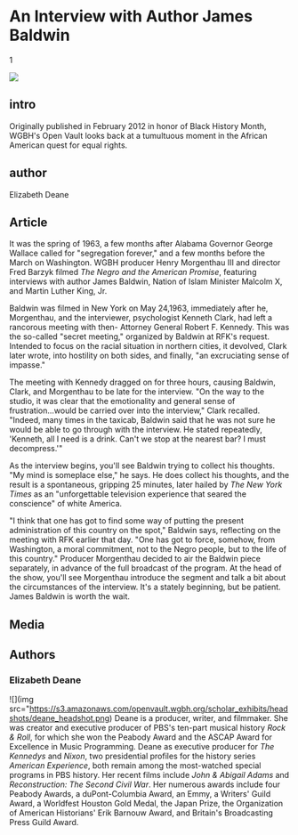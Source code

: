 # An Interview with Author James Baldwin

1

![](https://s3.amazonaws.com/openvault.wgbh.org/scholar_exhibits/james_baldwin/james_baldwin_554x340.png)

## intro

Originally published in February 2012 in honor of Black History Month, WGBH's Open Vault looks back at a tumultuous moment in the African American quest for equal rights.

## author

Elizabeth Deane

## Article

It was the spring of 1963, a few months after Alabama Governor George Wallace called for "segregation forever," and a few months before the March on Washington. WGBH producer Henry Morgenthau III and director Fred Barzyk filmed *The Negro and the American Promise*, featuring interviews with author James Baldwin, Nation of Islam Minister Malcolm X, and Martin Luther King, Jr.

Baldwin was filmed in New York on May 24,1963, immediately after he, Morgenthau, and the interviewer, psychologist Kenneth Clark, had left a rancorous meeting with then- Attorney General Robert F. Kennedy. This was the so-called "secret meeting," organized by Baldwin at RFK's request. Intended to focus on the racial situation in northern cities, it devolved, Clark later wrote, into hostility on both sides, and finally, "an excruciating sense of impasse."

The meeting with Kennedy dragged on for three hours, causing Baldwin, Clark, and Morgenthau to be late for the interview. "On the way to the studio, it was clear that the emotionality and general sense of frustration...would be carried over into the interview," Clark recalled. "Indeed, many times in the taxicab, Baldwin said that he was not sure he would be able to go through with the interview. He stated repeatedly, 'Kenneth, all I need is a drink. Can't we stop at the nearest bar? I must decompress.'"

As the interview begins, you'll see Baldwin trying to collect his thoughts. "My mind is someplace else," he says. He does collect his thoughts, and the result is a spontaneous, gripping 25 minutes, later hailed by *The New York Times* as an "unforgettable television experience that seared the conscience" of white America.

"I think that one has got to find some way of putting the present administration of this country on the spot," Baldwin says, reflecting on the meeting with RFK earlier that day. "One has got to force, somehow, from Washington, a moral commitment, not to the Negro people, but to the life of this country." Producer Morgenthau decided to air the Baldwin piece separately, in advance of the full broadcast of the program. At the head of the show, you'll see Morgenthau introduce the segment and talk a bit about the circumstances of the interview. It's a stately beginning, but be patient. James Baldwin is worth the wait.

## Media

[](http://localhost:3000/catalog?f[scholar_exhibits][]=james_baldwin)

## Authors

### Elizabeth Deane

![](img src="https://s3.amazonaws.com/openvault.wgbh.org/scholar_exhibits/headshots/deane_headshot.png)
Deane is a producer, writer, and filmmaker. She was creator and executive producer of PBS's ten-part musical history *Rock & Roll*, for which she won the Peabody Award and the ASCAP Award for Excellence in Music Programming. Deane as executive producer for *The Kennedys* and *Nixon*, two presidential profiles for the history series *American Experience*, both remain among the most-watched special programs in PBS history. Her recent films include *John & Abigail Adams* and *Reconstruction: The Second Civil War*. Her numerous awards include four Peabody Awards, a duPont-Columbia Award, an Emmy, a Writers' Guild Award, a Worldfest Houston Gold Medal, the Japan Prize, the Organization of American Historians' Erik Barnouw Award, and Britain's Broadcasting Press Guild Award.
